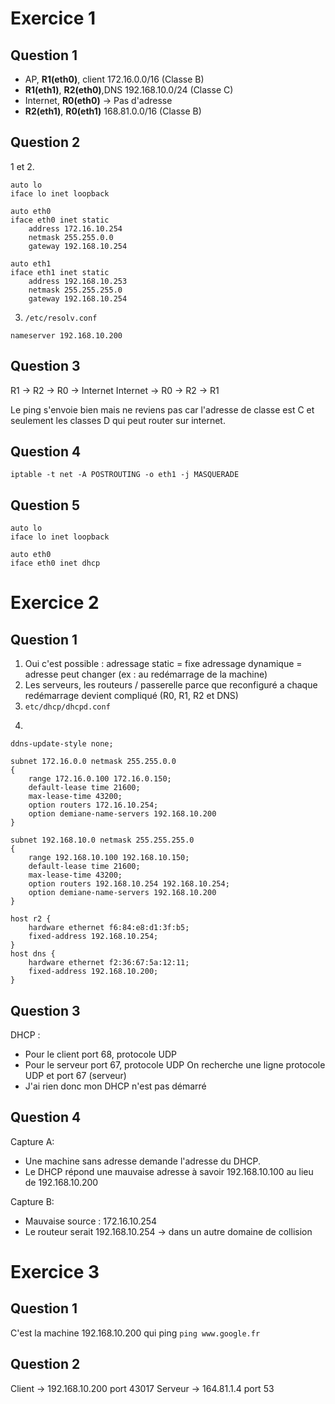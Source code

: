 
# Exercice 1

## Question 1

- AP, **R1(eth0)**, client 172.16.0.0/16 (Classe B)
- **R1(eth1)**, **R2(eth0)**,DNS  192.168.10.0/24 (Classe C)
- Internet, **R0(eth0)** -> Pas d'adresse
- **R2(eth1)**, **R0(eth1)** 168.81.0.0/16 (Classe B)

## Question 2

1 et 2.
```
auto lo
iface lo inet loopback

auto eth0
iface eth0 inet static
	address 172.16.10.254
	netmask 255.255.0.0
	gateway 192.168.10.254

auto eth1
iface eth1 inet static
	address 192.168.10.253
	netmask 255.255.255.0
	gateway 192.168.10.254
```

3. `/etc/resolv.conf`
```
nameserver 192.168.10.200
```

## Question 3

R1 -> R2 -> R0 -> Internet
Internet -> R0 -> R2 -> R1

Le ping s'envoie bien mais ne reviens pas car l'adresse de classe est C et seulement les classes D qui peut router sur internet.

## Question 4

`iptable -t net -A POSTROUTING -o eth1 -j MASQUERADE`

## Question 5

```
auto lo
iface lo inet loopback

auto eth0
iface eth0 inet dhcp
```

# Exercice 2

## Question 1

1. Oui c'est possible :
		adressage static = fixe
		adressage dynamique = adresse peut changer (ex : au redémarrage de la machine)
2.  Les serveurs, les routeurs / passerelle parce que reconfiguré a chaque redémarrage devient compliqué (R0, R1, R2 et DNS)
3. `etc/dhcp/dhcpd.conf`
4. ```
```
ddns-update-style none;

subnet 172.16.0.0 netmask 255.255.0.0
{
	range 172.16.0.100 172.16.0.150;
	default-lease time 21600;
	max-lease-time 43200;
	option routers 172.16.10.254;
	option demiane-name-servers 192.168.10.200
}

subnet 192.168.10.0 netmask 255.255.255.0
{
	range 192.168.10.100 192.168.10.150;
	default-lease time 21600;
	max-lease-time 43200;
	option routers 192.168.10.254 192.168.10.254;
	option demiane-name-servers 192.168.10.200
}

host r2 {
	hardware ethernet f6:84:e8:d1:3f:b5;
	fixed-address 192.168.10.254;
}
host dns {
	hardware ethernet f2:36:67:5a:12:11;
	fixed-address 192.168.10.200;
}
```
## Question 3

DHCP :
- Pour le client port 68, protocole UDP
- Pour le serveur port 67, protocole UDP
On recherche une ligne protocole UDP et port 67 (serveur)
- J'ai rien donc mon DHCP n'est pas démarré

## Question 4

Capture A:
- Une machine sans adresse demande l'adresse du DHCP.
- Le DHCP répond une mauvaise adresse à savoir 192.168.10.100 au lieu de 192.168.10.200

Capture B:
- Mauvaise source : 172.16.10.254
- Le routeur serait 192.168.10.254 -> dans un autre domaine de collision

# Exercice 3

## Question 1

C'est la machine 192.168.10.200 qui ping 
`ping www.google.fr`

## Question 2

Client -> 192.168.10.200 port 43017
Serveur -> 164.81.1.4 port 53